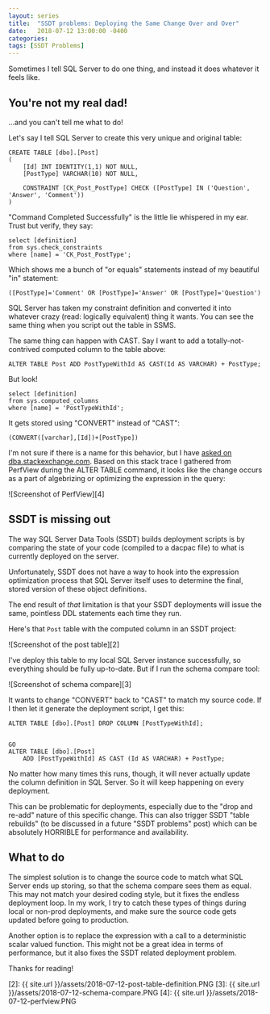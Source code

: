 ```yaml
---
layout: series
title:  "SSDT problems: Deploying the Same Change Over and Over"
date:   2018-07-12 13:00:00 -0400
categories: 
tags: [SSDT Problems]
---
```

Sometimes I tell SQL Server to do one thing, and instead it does whatever it feels like.

## You're not my real dad!

...and you can't tell me what to do!

Let's say I tell SQL Server to create this very unique and original table:

    CREATE TABLE [dbo].[Post]
    (
        [Id] INT IDENTITY(1,1) NOT NULL,
        [PostType] VARCHAR(10) NOT NULL,
        
        CONSTRAINT [CK_Post_PostType] CHECK ([PostType] IN ('Question', 'Answer', 'Comment'))
    )

"Command Completed Successfully" is the little lie whispered in my ear.  Trust but verify, they say:

    select [definition] 
    from sys.check_constraints
    where [name] = 'CK_Post_PostType';

Which shows me a bunch of "or equals" statements instead of my beautiful "in" statement:

    ([PostType]='Comment' OR [PostType]='Answer' OR [PostType]='Question')

SQL Server has taken my constraint definition and converted it into whatever crazy (read: logically equivalent) thing it wants.  You can see the same thing when you script out the table in SSMS.

The same thing can happen with CAST.  Say I want to add a totally-not-contrived computed column to the table above:

    ALTER TABLE Post ADD PostTypeWithId AS CAST(Id AS VARCHAR) + PostType;

But look!

    select [definition] 
    from sys.computed_columns 
    where [name] = 'PostTypeWithId';

It gets stored using "CONVERT" instead of "CAST":

    (CONVERT([varchar],[Id])+[PostType])

I'm not sure if there is a name for this behavior, but I have [asked on dba.stackexchange.com][1].  Based on this stack trace I gathered from PerfView during the ALTER TABLE command, it looks like the change occurs as a part of algebrizing or optimizing the expression in the query:

![Screenshot of PerfView][4]

## SSDT is missing out

The way SQL Server Data Tools (SSDT) builds deployment scripts is by comparing the state of your code (compiled to a dacpac file) to what is currently deployed on the server.

Unfortunately, SSDT does not have a way to hook into the expression optimization process that SQL Server itself uses to determine the final, stored version of these object definitions.

The end result of *that* limitation is that your SSDT deployments will issue the same, pointless DDL statements each time they run.

Here's that `Post` table with the computed column in an SSDT project:

![Screenshot of the post table][2]

I've deploy this table to my local SQL Server instance successfully, so everything should be fully up-to-date.  But if I run the schema compare tool:

![Screenshot of schema compare][3]

It wants to change "CONVERT" back to "CAST" to match my source code.  If I then let it generate the deployment script, I get this:

    ALTER TABLE [dbo].[Post] DROP COLUMN [PostTypeWithId];
    
    
    GO
    ALTER TABLE [dbo].[Post]
        ADD [PostTypeWithId] AS CAST (Id AS VARCHAR) + PostType;

No matter how many times this runs, though, it will never actually update the column definition in SQL Server.  So it will keep happening on every deployment.

This can be problematic for deployments, especially due to the "drop and re-add" nature of this specific change.  This can also trigger SSDT "table rebuilds" (to be discussed in a future "SSDT problems" post) which can be absolutely HORRIBLE for performance and availability.

## What to do

The simplest solution is to change the source code to match what SQL Server ends up storing, so that the schema compare sees them as equal.  This may not match your desired coding style, but it fixes the endless deployment loop.  In my work, I try to catch these types of things during local or non-prod deployments, and make sure the source code gets updated before going to production.

Another option is to replace the expression with a call to a deterministic scalar valued function.  This might not be a great idea in terms of performance, but it also fixes the SSDT related deployment problem.

Thanks for reading!

[1]: https://dba.stackexchange.com/q/212047/6141
[2]: {{ site.url }}/assets/2018-07-12-post-table-definition.PNG
[3]: {{ site.url }}/assets/2018-07-12-schema-compare.PNG
[4]: {{ site.url }}/assets/2018-07-12-perfview.PNG
